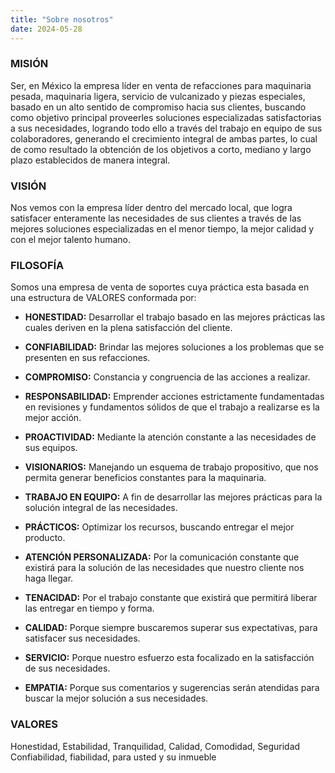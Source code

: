 ```yaml
---
title: "Sobre nosotros"
date: 2024-05-28
---
```


### MISIÓN
Ser, en México la empresa líder en venta de refacciones para maquinaria pesada, maquinaria ligera, servicio de vulcanizado y  piezas especiales, basado en un alto sentido de compromiso hacia sus clientes, buscando como objetivo principal proveerles soluciones especializadas satisfactorias a sus necesidades, logrando todo ello a través del trabajo en equipo de sus colaboradores, generando el crecimiento integral de ambas partes, lo cual de como resultado la obtención de los objetivos a corto, mediano y largo plazo establecidos de manera integral.

### VISIÓN
Nos vemos con la empresa líder dentro del mercado local, que logra satisfacer enteramente las necesidades de sus clientes a través de las mejores soluciones especializadas en el menor tiempo, la mejor calidad y con el mejor talento humano.

### FILOSOFÍA
Somos una empresa de venta de soportes cuya práctica esta basada en una estructura de VALORES conformada por:


- **HONESTIDAD:** Desarrollar el trabajo basado en las mejores prácticas las cuales deriven en la plena satisfacción del cliente.													
                          
- **CONFIABILIDAD:** Brindar las mejores soluciones a los problemas que se presenten en sus refacciones.													
                          
- **COMPROMISO:** Constancia y congruencia de las acciones a realizar.													
                          
- **RESPONSABILIDAD:** Emprender acciones estrictamente fundamentadas en revisiones y fundamentos sólidos de que el trabajo a realizarse es la mejor acción.													
                          
- **PROACTIVIDAD:** Mediante la atención constante a las necesidades de sus equipos.													
                          
- **VISIONARIOS:** Manejando un esquema de trabajo propositivo, que nos permita generar beneficios constantes para la maquinaria.													
                          
- **TRABAJO EN EQUIPO:** A fin de desarrollar las mejores prácticas para la solución integral de las necesidades.													
                          
- **PRÁCTICOS:** Optimizar los recursos, buscando entregar el mejor producto.													
                          
- **ATENCIÓN PERSONALIZADA:** Por la comunicación constante que existirá para la solución de las necesidades que nuestro cliente nos haga llegar.													
                          
- **TENACIDAD:** Por el trabajo constante que existirá que permitirá liberar las entregar en tiempo y forma.													
                          
- **CALIDAD:** Porque siempre buscaremos superar sus expectativas, para satisfacer sus necesidades.													
                          
- **SERVICIO:** Porque nuestro esfuerzo esta focalizado en la satisfacción de sus necesidades.													
                          
- **EMPATIA:** Porque sus comentarios y sugerencias serán atendidas para buscar la mejor solución a sus necesidades.													

### VALORES
Honestidad, Estabilidad, Tranquilidad, Calidad, Comodidad, Seguridad Confiabilidad, fiabilidad, para usted y su inmueble